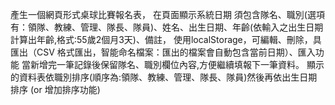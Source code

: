 產生一個網頁形式桌球比賽報名表，
在頁面顯示系統日期
須包含隊名、職別(選項有：領隊、教練、管理、隊長、隊員)、姓名、出生日期、年齡(依輸入之出生日期計算出年齡,格式:55歲2個月3天)、備註，
使用localStorage，可編輯、刪除，具匯出（CSV 格式匯出，智能命名檔案：匯出的檔案會自動包含當前日期）、匯入功能
當新增完一筆記錄後保留隊名、職別欄位內容,方便繼續填報下一筆資料。
顯示的資料表依職別排序(順序為:領隊、教練、管理、隊長、隊員)然後再依出生日期排序 (or 增加排序功能)
